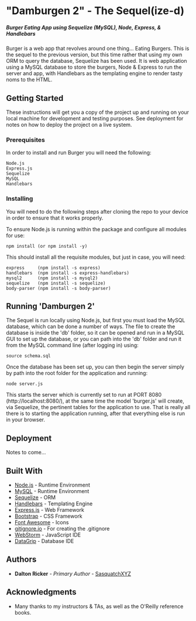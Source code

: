 # "Damburgen 2" - The Sequel(ize-d)

##### Burger Eating App using Sequelize (MySQL), Node, Express, &amp; Handlebars

Burger is a web app that revolves around one thing... Eating Burgers.  This is the sequel to the previous version, but this time rather that using my own ORM to query the database, Sequelize has been used.  It is web application using a MySQL database to store the burgers, Node & Express to run the server and app, with Handlebars as the templating engine to render tasty noms to the HTML.

## Getting Started

These instructions will get you a copy of the project up and running on your local machine for development and testing purposes.  See deployment for notes on how to deploy the project on a live system.

### Prerequisites

In order to install and run Burger you will need the following:

```
Node.js
Express.js
Sequelize
MySQL
Handlebars
```

### Installing

You will need to do the following steps after cloning the repo to your device in order to ensure that it works properly.

To ensure Node.js is running within the package and configure all modules for use:

```
npm install (or npm install -y)
```

This should install all the requisite modules, but just in case, you will need:

```
express     (npm install -s express)
handlebars  (npm install -s express-handlebars)
mysql2      (npm install -s mysql2)
sequelize   (npm install -s sequelize)
body-parser (npm install -s body-parser)
```

## Running 'Damburgen 2'

The Sequel is run locally using Node.js, but first you must load the MySQL database, which can be done a number of ways.  The file to create the database is inside the 'db' folder, so it can be opened and run in a MySQL GUI to set up the database, or you can path into the 'db' folder and run it from the MySQL command line (after logging in) using:
 
```
source schema.sql
```
Once the database has been set up, you can then begin the server simply by path into the root folder for the application and running:

```
node server.js
```

This starts the server which is currently set to run at PORT 8080 (http://localhost:8080/), at the same time the model 'burger.js' will create, via Sequelize, the pertinent tables for the application to use.
That is really all there is to starting the application running, after that everything else is run in your browser.

## Deployment

Notes to come...

## Built With

* [Node.js](https://nodejs.org/en/) - Runtime Environment
* [MySQL](https://www.mysql.com/) - Runtime Environment
* [Sequelize](http://docs.sequelizejs.com/) - ORM
* [Handlebars](https://handlebarsjs.com/) - Templating Engine
* [Express.js](https://expressjs.com/) - Web Framework
* [Bootstrap](https://getbootstrap.com/) - CSS Framework
* [Font Awesome](https://fontawesome.com/) - Icons
* [gitignore.io](https://www.gitignore.io/) - For creating the .gitignore
* [WebStorm](https://www.jetbrains.com/webstorm/) - JavaScript IDE
* [DataGrip](https://www.jetbrains.com/datagrip/) - Database IDE

## Authors

* **Dalton Ricker** - *Primary Author* - [SasquatchXYZ](https://github.com/SasquatchXYZ)

## Acknowledgments
* Many thanks to my instructors & TAs, as well as the O'Reilly reference books.

